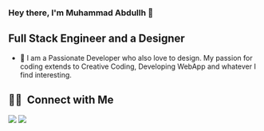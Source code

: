 ### Hey there, I'm Muhammad Abdullh 👋

## Full Stack Engineer and a Designer

- 🔭 I am a Passionate Developer who also love to design. My passion for coding extends to Creative Coding, Developing WebApp and whatever I find interesting. 


## 🤝🏻 &nbsp;Connect with Me

<p align="left">
<a href="https://www.linkedin.com/in/m-abdu11ah/"><img src="https://img.shields.io/badge/-Muhammad%20Abdullah-0077B5?style=flat&logo=LinkedIn&logoColor=white"/></a>
<a href="mailto:m_abdullahh@outlook.com"><img src="https://img.shields.io/badge/-m_abdullahh@outlook.com-D14836?style=flat&logo=Gmail&logoColor=white"/></a>
</p>

